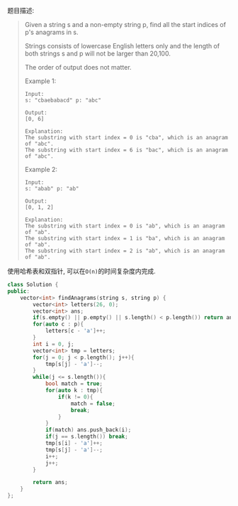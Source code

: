 题目描述:
> Given a string s and a non-empty string p, find all the start indices of p's anagrams in s.
>
> Strings consists of lowercase English letters only and the length of both strings s and p will not be larger than 20,100.
>
> The order of output does not matter.
>
> Example 1:
> ```
> Input:
> s: "cbaebabacd" p: "abc"
>
> Output:
> [0, 6]
>
> Explanation:
> The substring with start index = 0 is "cba", which is an anagram of "abc".
> The substring with start index = 6 is "bac", which is an anagram of "abc".
> ```
> Example 2:
> ```
> Input:
> s: "abab" p: "ab"
>
> Output:
> [0, 1, 2]
>
> Explanation:
> The substring with start index = 0 is "ab", which is an anagram of "ab".
> The substring with start index = 1 is "ba", which is an anagram of "ab".
> The substring with start index = 2 is "ab", which is an anagram of "ab".
> ```

使用哈希表和双指针, 可以在`O(n)`的时间复杂度内完成.

```c++
class Solution {
public:
    vector<int> findAnagrams(string s, string p) {
        vector<int> letters(26, 0);
        vector<int> ans;
        if(s.empty() || p.empty() || s.length() < p.length()) return ans;
        for(auto c : p){
            letters[c - 'a']++;
        }
        int i = 0, j;
        vector<int> tmp = letters;
        for(j = 0; j < p.length(); j++){
            tmp[s[j] - 'a']--;
        }
        while(j <= s.length()){
            bool match = true;
            for(auto k : tmp){
                if(k != 0){
                    match = false;
                    break;
                }
            }
            if(match) ans.push_back(i);
            if(j == s.length()) break;
            tmp[s[i] - 'a']++;
            tmp[s[j] - 'a']--;
            i++;
            j++;
        }

        return ans;
    }
};
```
